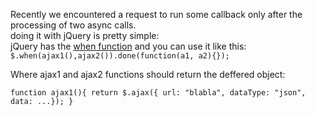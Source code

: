 Recently we encountered a request to run some callback only after the processing of two async calls.  
doing it with jQuery is pretty simple:  
jQuery has the [when function](http://api.jquery.com/jQuery.when/) and you can use it like this:  
`$.when(ajax1(),ajax2()).done(function(a1, a2){});`  

Where ajax1 and ajax2 functions should return the deffered object:  

`function ajax1(){
	   return $.ajax({
						url: "blabla",
						dataType: "json",
						data: ...});
	}`